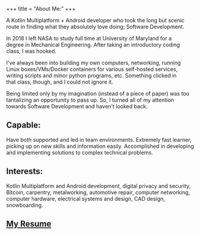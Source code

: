 +++
title = "About Me:"
+++

A Kotlin Multiplatform + Android developer who took the long but scenic  
route in finding what they absolutely love doing; Software Development.

In 2018 I left NASA to study full time at University of Maryland for a  
degree in Mechanical Engineering. After taking an introductory coding  
class, I was hooked.

I've always been into building my own computers, networking, running  
Linux boxes/VMs/Docker containers for various self-hosted services,  
writing scripts and minor python programs, etc. Something clicked in  
that class, though, and I could not ignore it.

Being limited only by my imagination (instead of a piece of paper) was too  
tantalizing an opportunity to pass up. So, I turned all of my attention  
towards Software Development and haven't looked back.

## Capable:
Have both supported and led in team environments. Extremely fast learner,  
picking up on new skills and information easily. Accomplished in developing  
and implementing solutions to complex technical problems.

## Interests:
Kotlin Multiplatform and Android development, digital privacy and security,  
Bitcoin, carpentry, metalworking, automotive repair, computer networking,  
computer hardware, electrical systems and design, CAD design, snowboarding.

## [My Resume][1]

[1]: https://cloud.matthewnelson.io/s/SB7r4PQHF7pNqDZ
